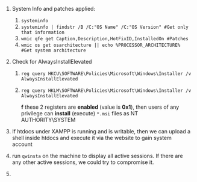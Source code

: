 
1. System Info and patches applied:

	1. `systeminfo`
	2. `systeminfo | findstr /B /C:"OS Name" /C:"OS Version" #Get only that information`
	3. `wmic qfe get Caption,Description,HotFixID,InstalledOn #Patches`
	4. `wmic os get osarchitecture || echo %PROCESSOR_ARCHITECTURE% #Get system architecture`

  
2. Check for AlwaysInstallElevated
	1. `reg query HKCU\SOFTWARE\Policies\Microsoft\Windows\Installer /v AlwaysInstallElevated`
	2. `reg query HKLM\SOFTWARE\Policies\Microsoft\Windows\Installer /v AlwaysInstallElevated`

		**f** these 2 registers are **enabled** (value is **0x1**), then users of any privilege can **install** (execute) `*.msi` files as NT AUTHORITY\SYSTEM

3.  If htdocs under XAMPP is running and is writable, then we can upload a shell inside htdocs and execute it via the website to gain system account
4. run `qwinsta` on the machine to display all active sessions. If there are any other active sessions, we could try to compromise it. 
5. 
